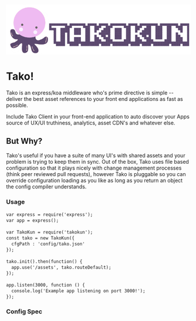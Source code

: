 <img src="public/tako_logo.png">

# Tako!

Tako is an express/koa middleware who's prime directive is simple -- deliver the best asset references to your front end applications as fast as possible.

Include Tako Client in your front-end application to auto discover your Apps source of UX/UI truthiness, analytics, asset CDN's and whatever else.

## But Why?

Tako's useful if you have a suite of many UI's with shared assets and your problem is trying to keep them in sync.  Out of the box, Tako uses file based configuration so that it plays nicely with change management processes (think peer reviewed pull requests), however Tako is pluggable so you can override configuration loading as you like as long as you return an object the config compiler understands.

### Usage

```
var express = require('express');
var app = express();

var TakoKun = require('takokun');
const tako = new TakoKun({
  cfgPath : 'config/tako.json'
});

tako.init().then(function() {
  app.use('/assets', tako.routeDefault);
});

app.listen(3000, function () {
  console.log('Example app listening on port 3000!');
});
```

### Config Spec
